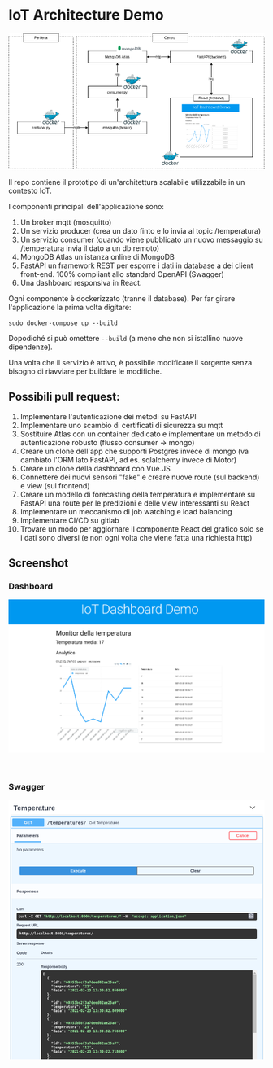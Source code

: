 # IoT Architecture Demo

![Architettura](/screens/architettura_iot.png)



Il repo contiene il prototipo di un'architettura scalabile utilizzabile in un contesto IoT. 

I componenti principali dell'applicazione sono:

1. Un broker mqtt (mosquitto)
2. Un servizio  producer (crea un dato finto e lo invia al topic /temperatura)
3. Un servizio consumer (quando viene pubblicato un nuovo messaggio su /temperatura invia il dato a un db remoto)
4. MongoDB Atlas un istanza online di MongoDB
5. FastAPI un framework REST per esporre i dati in database a dei client front-end. 100% compliant allo standard OpenAPI (Swagger)
6. Una dashboard responsiva in React. 

Ogni componente è dockerizzato (tranne il database). Per far girare l'applicazione la prima volta digitare:

```shell
sudo docker-compose up --build
```

Dopodiché si può omettere `--build`  (a meno che non si istallino nuove dipendenze). 

Una volta che il servizio è attivo, è possibile modificare il sorgente senza bisogno di riavviare per buildare le modifiche. 

## Possibili pull request:

1. Implementare l'autenticazione dei metodi su FastAPI 
2. Implementare uno scambio di certificati di sicurezza su mqtt
3. Sostituire Atlas con un container dedicato e implementare un metodo di autenticazione robusto (flusso consumer -> mongo)
4. Creare un clone dell'app che supporti Postgres invece di mongo (va cambiato l'ORM lato FastAPI, ad es. sqlalchemy invece di Motor)
5. Creare un clone della dashboard con Vue.JS
6. Connettere dei nuovi sensori "fake" e creare nuove route (sul backend) e view (sul frontend)
7. Creare un modello di forecasting della temperatura e implementare su FastAPI una route per le predizioni e delle view interessanti su React
8. Implementare un meccanismo di job watching e load balancing
9. Implementare CI/CD su gitlab
10. Trovare un modo per aggiornare il componente React del grafico solo se i dati sono diversi (e non ogni volta che viene fatta una richiesta http)


## Screenshot

### Dashboard 
![Dashboard](/screens/dashboard.png)

<br />

### Swagger
![FastAPI](/screens/fastapi_route.png)



